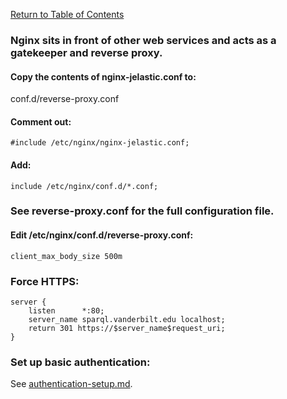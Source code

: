 [Return to Table of Contents](README.md)
### Nginx sits in front of other web services and acts as a gatekeeper and reverse proxy.

#### Copy the contents of nginx-jelastic.conf to:
conf.d/reverse-proxy.conf

#### Comment out:
`#include /etc/nginx/nginx-jelastic.conf;`

#### Add:
`include /etc/nginx/conf.d/*.conf;`

### See reverse-proxy.conf for the full configuration file.

#### Edit /etc/nginx/conf.d/reverse-proxy.conf:
`client_max_body_size 500m`

### Force HTTPS:
```
server {
    listen      *:80;
    server_name sparql.vanderbilt.edu localhost;
    return 301 https://$server_name$request_uri;
}
```

### Set up basic authentication:
See [authentication-setup.md](authentication-setup.md).

